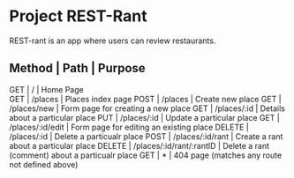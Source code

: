# Project REST-Rant

REST-rant is an app where users can review restaurants.

Method   |   Path                   |     Purpose
---------------------------------------------------
GET      |    /                     |   Home Page   
GET      | /places                  |   Places index page
POST     | /places                  |   Create new place
GET      | /places/new              |   Form page for creating a new place
GET      | /places/:id              |   Details about a particular place
PUT      | /places/:id              |   Update a particular place
GET      | /places/:id/edit         |   Form page for editing an existing place
DELETE   | /places/:id              |   Delete a particualr place
POST     | /places/:id/rant         |   Create a rant about a particular place
DELETE   | /places/:id/rant/:rantID |   Delete a rant (comment) about a particualr place
GET      |      *                   |   404 page (matches any route not defined above)

